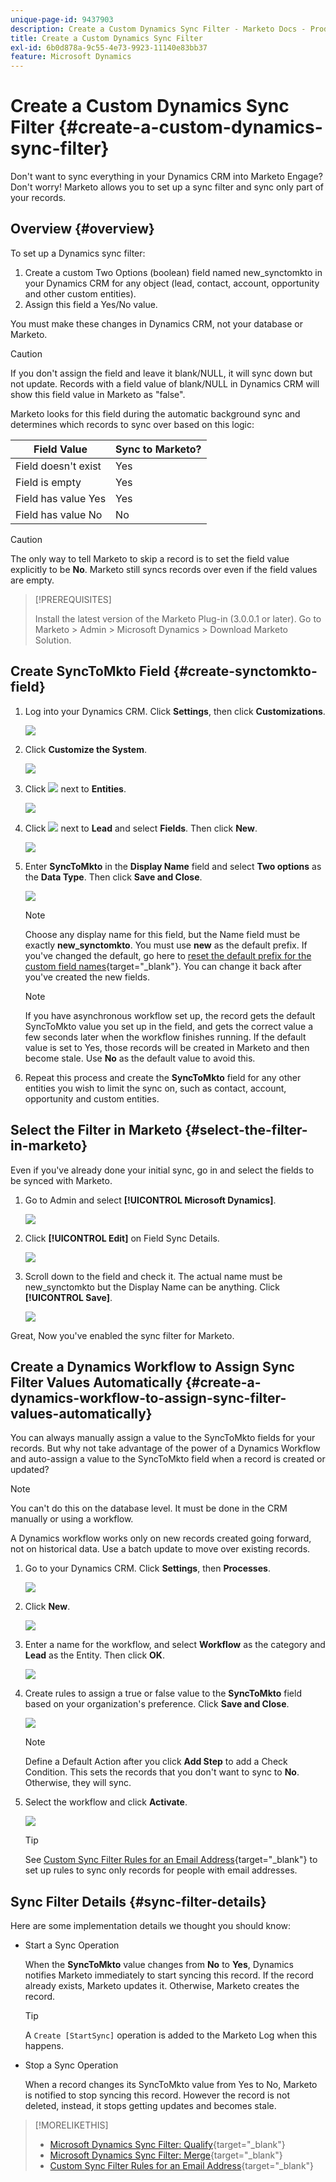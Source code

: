 ```yaml
---
unique-page-id: 9437903
description: Create a Custom Dynamics Sync Filter - Marketo Docs - Product Documentation
title: Create a Custom Dynamics Sync Filter
exl-id: 6b0d878a-9c55-4e73-9923-11140e83bb37
feature: Microsoft Dynamics
---
```

# Create a Custom Dynamics Sync Filter {#create-a-custom-dynamics-sync-filter}

Don't want to sync everything in your Dynamics CRM into Marketo Engage? Don't worry! Marketo allows you to set up a sync filter and sync only part of your records.

## Overview {#overview}

To set up a Dynamics sync filter:

1. Create a custom Two Options (boolean) field named new_synctomkto in your Dynamics CRM for any object (lead, contact, account, opportunity and other custom entities).
1. Assign this field a Yes/No value.

You must make these changes in Dynamics CRM, not your database or Marketo.

>[!CAUTION]
>
>If you don't assign the field and leave it blank/NULL, it will sync down but not update. Records with a field value of blank/NULL in Dynamics CRM will show this field value in Marketo as "false".

Marketo looks for this field during the automatic background sync and determines which records to sync over based on this logic:

| Field Value |Sync to Marketo? |
|---|---|
| Field doesn't exist |Yes |
| Field is empty |Yes |
| Field has value Yes |Yes |
| Field has value No |No |

>[!CAUTION]
>
>The only way to tell Marketo to skip a record is to set the field value explicitly to be **No**. Marketo still syncs records over even if the field values are empty.

>[!PREREQUISITES]
>
>Install the latest version of the Marketo Plug-in (3.0.0.1 or later). Go to Marketo > Admin > Microsoft Dynamics > Download Marketo Solution.

## Create SyncToMkto Field {#create-synctomkto-field}

1. Log into your Dynamics CRM. Click **Settings**, then click **Customizations**.

   ![](assets/image2015-8-10-21-3a40-3a9.png)

1. Click **Customize the System**.

   ![](assets/image2015-8-10-21-3a42-3a15.png)

1. Click ![](assets/image2015-8-10-21-3a44-3a23.png) next to **Entities**.

   ![](assets/image2015-8-10-21-3a43-3a39.png)

1. Click ![](assets/image2015-8-10-21-3a44-3a23.png) next to **Lead** and select **Fields**. Then click **New**.

   ![](assets/image2015-8-10-21-3a49-3a49.png)

1. Enter **SyncToMkto** in the **Display Name** field and select **Two options** as the **Data Type**. Then click **Save and Close**.

   ![](assets/image2015-9-8-10-3a25-3a33.png)

   >[!NOTE]
   >
   >Choose any display name for this field, but the Name field must be exactly **new_synctomkto**. You must use **new** as the default prefix. If you've changed the default, go here to [reset the default prefix for the custom field names](/help/marketo/product-docs/crm-sync/microsoft-dynamics-sync/create-a-custom-dynamics-sync-filter/set-a-default-custom-field-prefix.md){target="_blank"}. You can change it back after you've created the new fields.

   >[!NOTE]
   >
   >If you have asynchronous workflow set up, the record gets the default SyncToMkto value you set up in the field, and gets the correct value a few seconds later when the workflow finishes running. If the default value is set to Yes, those records will be created in Marketo and then become stale. Use **No** as the default value to avoid this.

1. Repeat this process and create the **SyncToMkto** field for any other entities you wish to limit the sync on, such as contact, account, opportunity and custom entities.

## Select the Filter in Marketo {#select-the-filter-in-marketo}

Even if you've already done your initial sync, go in and select the fields to be synced with Marketo.

1. Go to Admin and select **[!UICONTROL Microsoft Dynamics]**.

   ![](assets/image2015-10-9-9-3a50-3a9.png)

1. Click **[!UICONTROL Edit]** on Field Sync Details.

   ![](assets/image2015-10-9-9-3a52-3a23.png)

1. Scroll down to the field and check it. The actual name must be new_synctomkto but the Display Name can be anything. Click **[!UICONTROL Save]**.

   ![](assets/image2015-10-9-9-3a56-3a23.png)

Great, Now you've enabled the sync filter for Marketo.

## Create a Dynamics Workflow to Assign Sync Filter Values Automatically {#create-a-dynamics-workflow-to-assign-sync-filter-values-automatically}

You can always manually assign a value to the SyncToMkto fields for your records. But why not take advantage of the power of a Dynamics Workflow and auto-assign a value to the SyncToMkto field when a record is created or updated?

>[!NOTE]
>
>You can't do this on the database level. It must be done in the CRM manually or using a workflow.
>
>A Dynamics workflow works only on new records created going forward, not on historical data. Use a batch update to move over existing records.

1. Go to your Dynamics CRM. Click **Settings**, then **Processes**.

   ![](assets/image2015-8-11-8-3a42-3a10.png)

1. Click **New**.

   ![](assets/image2015-8-11-8-3a43-3a46.png)

1. Enter a name for the workflow, and select **Workflow** as the category and **Lead** as the Entity. Then click **OK**.

   ![](assets/image2015-8-11-8-3a45-3a46.png)

1. Create rules to assign a true or false value to the **SyncToMkto** field based on your organization's preference. Click **Save and Close**.

   ![](assets/setsynctomkto-fix.png)

   >[!NOTE]
   >
   >Define a Default Action after you click **Add Step** to add a Check Condition. This sets the records that you don't want to sync to **No**. Otherwise, they will sync.

1. Select the workflow and click **Activate**.

   ![](assets/image2015-8-11-8-3a57-3a29.png)

   >[!TIP]
   >
   >See [Custom Sync Filter Rules for an Email Address](/help/marketo/product-docs/crm-sync/microsoft-dynamics-sync/create-a-custom-dynamics-sync-filter/custom-sync-filter-rules-for-an-email-address.md){target="_blank"} to set up rules to sync only records for people with email addresses.

## Sync Filter Details {#sync-filter-details}

Here are some implementation details we thought you should know:

* Start a Sync Operation

   When the **SyncToMkto** value changes from **No** to **Yes**, Dynamics notifies Marketo immediately to start syncing this record. If the record already exists, Marketo updates it. Otherwise, Marketo creates the record.

   >[!TIP]
   >
   >A `Create [StartSync]` operation is added to the Marketo Log when this happens.

* Stop a Sync Operation

   When a record changes its SyncToMkto value from Yes to No, Marketo is notified to stop syncing this record. However the record is not deleted, instead, it stops getting updates and becomes stale.

>[!MORELIKETHIS]
>
>* [Microsoft Dynamics Sync Filter: Qualify](/help/marketo/product-docs/crm-sync/microsoft-dynamics-sync/create-a-custom-dynamics-sync-filter/microsoft-dynamics-sync-filter-qualify.md){target="_blank"}
>* [Microsoft Dynamics Sync Filter: Merge](/help/marketo/product-docs/crm-sync/microsoft-dynamics-sync/create-a-custom-dynamics-sync-filter/microsoft-dynamics-sync-filter-merge.md){target="_blank"}
>* [Custom Sync Filter Rules for an Email Address](/help/marketo/product-docs/crm-sync/microsoft-dynamics-sync/create-a-custom-dynamics-sync-filter/custom-sync-filter-rules-for-an-email-address.md){target="_blank"}
